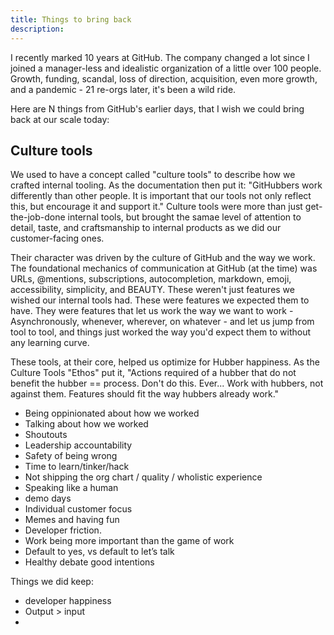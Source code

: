 ```yaml
---
title: Things to bring back
description:
---
```


I recently marked 10 years at GitHub. The company changed a lot since I joined a manager-less and idealistic organization of a little over 100 people. Growth, funding, scandal, loss of direction, acquisition, even more growth, and a pandemic - 21 re-orgs later, it's been a wild ride.

Here are N things from GitHub's earlier days, that I wish we could bring back at our scale today:

## Culture tools 

We used to have a concept called "culture tools" to describe how we crafted internal tooling. As the documentation then put it: "GitHubbers work differently than other people. It is important that our tools not only reflect this, but encourage it and support it." Culture tools were more than just get-the-job-done internal tools, but brought the samae level of attention to detail, taste, and craftsmanship to internal products as we did our customer-facing ones. 

Their character was driven by the culture of GitHub and the way we work. The foundational mechanics of communication at GitHub (at the time) was URLs, @mentions, subscriptions, autocompletion, markdown, emoji, accessibility, simplicity, and BEAUTY. These weren't just features we wished our internal tools had. These were features we expected them to have. They were features that let us work the way we want to work - Asynchronously, whenever, wherever, on whatever - and let us jump from tool to tool, and things just worked the way you'd expect them to without any learning curve. 

These tools, at their core, helped us optimize for Hubber happiness. As the Culture Tools "Ethos" put it, "Actions required of a hubber that do not benefit the hubber == process. Don't do this. Ever... Work with hubbers, not against them. Features should fit the way hubbers already work."

* Being oppinionated about how we worked
* Talking about how we worked
* Shoutouts
* Leadership accountability
* Safety of being wrong
* Time to learn/tinker/hack
* Not shipping the org chart / quality / wholistic experience
* Speaking like a human 
* demo days
* Individual customer focus
* Memes and having fun
* Developer friction.
* Work being more important than the game of work
* Default to yes, vs default to let’s talk
* Healthy debate good intentions

Things we did keep:

* developer happiness
* Output > input
* 